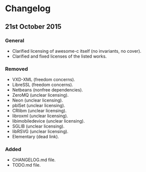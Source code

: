 # Changelog #

## 21st October 2015 ##

### General ###

* Clarified licensing of awesome-c itself (no invariants, no cover).
* Clarified and fixed licenses of the listed works.

### Removed ###

* VXD-XML (freedom concerns).
* LibreSSL (freedom concerns).
* Netbeans (nonfree dependencies).
* ZeroMQ (unclear licensing).
* Neon (unclear licensing).
* pblSet (unclear licensing).
* CRlibm (unclear licensing).
* libroxml (unclear licensing).
* libimobiledevice (unclear licensing).
* SGLIB (unclear licensing).
* libRSVG (unclear licensing).
* Elementary (dead link).

### Added ###

* CHANGELOG.md file.
* TODO.md file.






